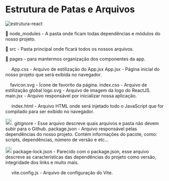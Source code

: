 # Estrutura de Patas e Arquivos

![estrutura-react](https://storage.googleapis.com/golden-wind/discover/especializar/reactjs/estrutura-de-um-projeto.png)

📁 node_modules - A pasta onde ficam todas dependências e módulos do nosso projeto.

📁 src - Pasta principal onde ficará todos os nossos arquivos.

📁 pages - para mantermos organização dos componentes da app.

<img src="https://cdn-icons-png.flaticon.com/128/732/732190.png" width="15"> App.css - Arquivo de estilização do App.jsx App.jsx - Página inicial do nosso projeto que será exibida no navegador.


<img src="https://cdn-icons-png.flaticon.com/128/7163/7163939.png" width="15">favicon.svg - Ícone de favorito da página. index.css - Arquivo de estilização global logo.svg - Arquivo de imagem da logo do ReactJS. main.jsx - Arquivo responsável por inicializar nossa aplicação.


<img src="https://cdn-icons-png.flaticon.com/128/1051/1051277.png" width="15"> index.html - Arquivo HTML onde será injetado todo o JavaScript que for compilado para ser exibido no navegador.


<img src="https://cdn-icons-png.flaticon.com/128/8682/8682414.png" width="20">. gitignore - Esse arquivo descreve quais arquivos e pasta não devem subir para o Github. package.json - Arquivo responsável pelas dependências do nosso projeto. Contém informações do pacote, como: scripts, dependências, número de versão e etc...


<img src="https://cdn-icons-png.flaticon.com/128/6577/6577158.png" width="20"> package-lock.json - Parecido com o package.json, esse arquivo descreve as características das dependências do projeto como versão, integridade dos links e muito mais.


<img src="https://cdn-icons-png.flaticon.com/128/5968/5968292.png" width="15"> vite.config.js - Arquivo de configuração do Vite.
